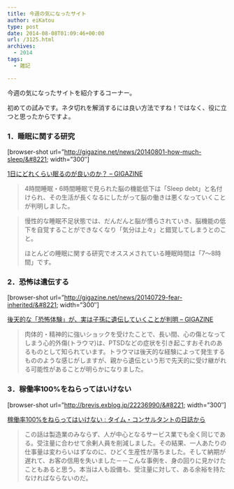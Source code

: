 ```yaml
---
title: 今週の気になったサイト
author: eiKatou
type: post
date: 2014-08-08T01:09:46+00:00
url: /3125.html
archives:
  - 2014
tags:
  - 雑記

---
```

今週の気になったサイトを紹介するコーナー。

初めての試みです。ネタ切れを解消するには良い方法ですね！ではなく、役に立つと思ったからですよ。

### 1．睡眠に関する研究

[browser-shot url=&#8221;http://gigazine.net/news/20140801-how-much-sleep/&#8221; width=&#8221;300&#8243;]
  
[1日にどれくらい眠るのが良いのか？ &#8211; GIGAZINE][1]

> 4時間睡眠・6時間睡眠で見られた脳の機能低下は「Sleep debt」と名付けられ、その生活が長くなるにしたがって脳の働きは悪くなっていくことが判明しました。
  
> 慢性的な睡眠不足状態では、だんだんと脳が慣らされていき、脳機能の低下を自覚することができなくなり「気分は上々」と錯覚してしまうとのこと。
> 
> ほとんどの睡眠に関する研究でオススメされている睡眠時間は「7～8時間」です。 

<!--more-->

### 2．恐怖は遺伝する

[browser-shot url=&#8221;http://gigazine.net/news/20140729-fear-inherited/&#8221; width=&#8221;300&#8243;]
  
[後天的な「恐怖体験」が、実は子孫に遺伝していくことが判明 &#8211; GIGAZINE][2]

> 肉体的・精神的に強いショックを受けたことで、長い間、心の傷となってしまう心的外傷(トラウマ)は、PTSDなどの症状を引き起こすおそれのあるものとして知られています。トラウマは後天的な経験によって発生するもののような感じがしますが、親から遺伝という形で先天的に受け継がれる可能性があることが明らかになりました。 

### 3．稼働率100%をねらってはいけない

[browser-shot url=&#8221;http://brevis.exblog.jp/22236990/&#8221; width=&#8221;300&#8243;]
  
[稼働率100%をねらってはいけない : タイム・コンサルタントの日誌から][3]

> この話は製造業のみならず、人が中心となるサービス業でも全く同じである。受注量に合わせて余剰人員を削減しました。その結果、一人あたりの仕事量は変わらいはずなのに、ひどく生産性が落ちました。そして納期が遅れて、お客の信用を失いました－－こんな事例を、身の回りに見かけたこともあると思う。本当は人も設備も、受注量に対して、ある余裕を持たなければならないのだ。

 [1]: http://gigazine.net/news/20140801-how-much-sleep/
 [2]: http://gigazine.net/news/20140729-fear-inherited/
 [3]: http://brevis.exblog.jp/22236990/
